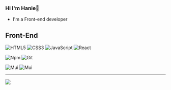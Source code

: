 ### Hi I'm Hanie👋

- I'm a Front-end developer

##  Front-End
![HTML5](https://img.shields.io/badge/HTML5-E34F26?logo=HTML5&logoColor=white&style=for-the-badge)
![CSS3](https://img.shields.io/badge/CSS3-1572B6?logo=CSS3&logoColor=white&style=for-the-badge)
![JavaScript](https://img.shields.io/badge/JavaScript-F7DF1E?logo=JavaScript&logoColor=black&style=for-the-badge)
![React](https://img.shields.io/badge/React-61DAFB?logo=React&logoColor=black&style=for-the-badge)

![Npm](https://img.shields.io/badge/Npm-CB3837?logo=Npm&logoColor=white&style=for-the-badge)
![Git](https://img.shields.io/badge/Git-F05032?logo=Git&logoColor=white&style=for-the-badge)

![Mui](https://img.shields.io/badge/MUI-007fff?logo=MUI&logoColor=white&style=for-the-badge)
![Mui](https://img.shields.io/badge/Bootstrap-purple?logo=Bootstrap&logoColor=white&style=for-the-badge)

---
[![](https://visitcount.itsvg.in/api?id=Hanieghorbani&label=Profile%20Views&color=11&icon=0&pretty=true)](https://visitcount.itsvg.in)

